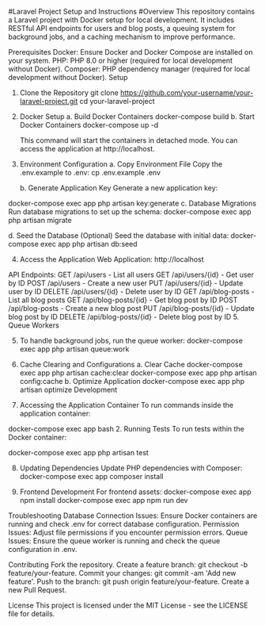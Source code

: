 #Laravel Project Setup and Instructions
#Overview
This repository contains a Laravel project with Docker setup for local development. It includes RESTful API endpoints for users and blog posts, a queuing system for background jobs, and a caching mechanism to improve performance.

Prerequisites
Docker: Ensure Docker and Docker Compose are installed on your system.
PHP: PHP 8.0 or higher (required for local development without Docker).
Composer: PHP dependency manager (required for local development without Docker).
Setup

1. Clone the Repository
   git clone https://github.com/your-username/your-laravel-project.git
   cd your-laravel-project

2. Docker Setup
   a. Build Docker Containers
   docker-compose build
   b. Start Docker Containers
   docker-compose up -d

    This command will start the containers in detached mode. You can access the application at http://localhost.

3. Environment Configuration
   a. Copy Environment File
   Copy the .env.example to .env:
   cp .env.example .env

    b. Generate Application Key
    Generate a new application key:

docker-compose exec app php artisan key:generate
c. Database Migrations
Run database migrations to set up the schema:
docker-compose exec app php artisan migrate

d. Seed the Database (Optional)
Seed the database with initial data:
docker-compose exec app php artisan db:seed

4. Access the Application
   Web Application: http://localhost

API Endpoints:
GET /api/users - List all users
GET /api/users/{id} - Get user by ID
POST /api/users - Create a new user
PUT /api/users/{id} - Update user by ID
DELETE /api/users/{id} - Delete user by ID
GET /api/blog-posts - List all blog posts
GET /api/blog-posts/{id} - Get blog post by ID
POST /api/blog-posts - Create a new blog post
PUT /api/blog-posts/{id} - Update blog post by ID
DELETE /api/blog-posts/{id} - Delete blog post by ID 5. Queue Workers

5. To handle background jobs, run the queue worker:
   docker-compose exec app php artisan queue:work

6. Cache Clearing and Configurations
   a. Clear Cache
   docker-compose exec app php artisan cache:clear
   docker-compose exec app php artisan config:cache
   b. Optimize Application
   docker-compose exec app php artisan optimize
   Development

7. Accessing the Application Container
   To run commands inside the application container:

docker-compose exec app bash 2. Running Tests
To run tests within the Docker container:

docker-compose exec app php artisan test

8. Updating Dependencies
   Update PHP dependencies with Composer:
   docker-compose exec app composer install

9. Frontend Development
   For frontend assets:
   docker-compose exec app npm install
   docker-compose exec app npm run dev

Troubleshooting
Database Connection Issues: Ensure Docker containers are running and check .env for correct database configuration.
Permission Issues: Adjust file permissions if you encounter permission errors.
Queue Issues: Ensure the queue worker is running and check the queue configuration in .env.

Contributing
Fork the repository.
Create a feature branch: git checkout -b feature/your-feature.
Commit your changes: git commit -am 'Add new feature'.
Push to the branch: git push origin feature/your-feature.
Create a new Pull Request.

License
This project is licensed under the MIT License - see the LICENSE file for details.
